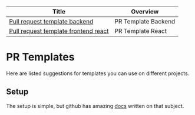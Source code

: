 <!-- prettier-ignore-start -->
<!-- start_toc -->
| Title | Overview |
|---|---|
| [Pull request template backend](/playbooks/pull-request-templates/pull-request-backend.md#readme) | PR Template Backend |
| [Pull request template frontend react](/playbooks/pull-request-templates/pull-request-frontend-react.md#readme) | PR Template React |
<!-- end_toc -->
<!-- prettier-ignore-end -->

# PR Templates

Here are listed suggestions for templates you can use on different projects.

## Setup

The setup is simple, but github has amazing
[docs](https://help.github.com/en/github/building-a-strong-community/creating-a-pull-request-template-for-your-repository)
written on that subject.
